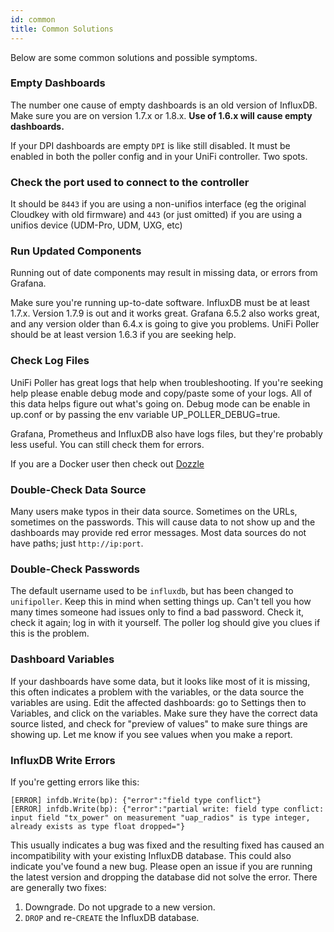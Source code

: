 ```yaml
---
id: common
title: Common Solutions
---
```


Below are some common solutions and possible symptoms.

### Empty Dashboards

The number one cause of empty dashboards is an old version of InfluxDB.
Make sure you are on version 1.7.x or 1.8.x. **Use of 1.6.x will cause empty dashboards.**

If your DPI dashboards are empty `DPI` is like still disabled.
It must be enabled in both the poller config and in your UniFi controller. Two spots.

### Check the port used to connect to the controller

It should be `8443` if you are using a non-unifios interface (eg the original Cloudkey with
  old firmware) and `443` (or just omitted) if you are using a unifios device (UDM-Pro, UDM, UXG, etc)

### Run Updated Components

Running out of date components may result in missing data, or errors from Grafana.

Make sure you're running up-to-date software. InfluxDB must be at least 1.7.x.
Version 1.7.9 is out and it works great. Grafana 6.5.2 also works great,
and any version older than 6.4.x is going to give you problems.
UniFi Poller should be at least version 1.6.3 if you are seeking help.

### Check Log Files

UniFi Poller has great logs that help when troubleshooting.
If you're seeking help please enable debug mode and copy/paste some of your logs.
All of this data helps figure out what's going on.
Debug mode can be enable in up.conf or by passing the env variable UP_POLLER_DEBUG=true.

Grafana, Prometheus and InfluxDB also have logs files, but they're probably less useful.
You can still check them for errors.

If you are a Docker user then check out [Dozzle](https://dozzle.dev/)

### Double-Check Data Source

Many users make typos in their data source. Sometimes on the URLs, sometimes on the passwords.
This will cause data to not show up and the dashboards may provide red error messages.
 Most data sources do not have paths; just `http://ip:port`.

### Double-Check Passwords

The default username used to be `influxdb`, but has been changed to `unifipoller`.
Keep this in mind when setting things up. Can't tell you how many times someone had
issues only to find a bad password. Check it, check it again; log in with it yourself.
The poller log should give you clues if this is the problem.

### Dashboard Variables

If your dashboards have some data, but it looks like most of it is missing,
this often indicates a problem with the variables, or the data source the variables are using.
Edit the affected dashboards: go to Settings then to Variables, and click on the variables.
Make sure they have the correct data source listed, and check for "preview of values" to
make sure things are showing up. Let me know if you see values when you make a report.

### InfluxDB Write Errors

If you're getting errors like this:

```none
[ERROR] infdb.Write(bp): {"error":"field type conflict"}
[ERROR] infdb.Write(bp): {"error":"partial write: field type conflict: input field "tx_power" on measurement "uap_radios" is type integer, already exists as type float dropped="}
```

This usually indicates a bug was fixed and the resulting fixed has caused an incompatibility
with your existing InfluxDB database. This could also indicate you've found a new bug.
Please open an issue if you are running the latest version and dropping the database
did not solve the error. There are generally two fixes:

1. Downgrade. Do not upgrade to a new version.
1. `DROP` and re-`CREATE` the InfluxDB database.
